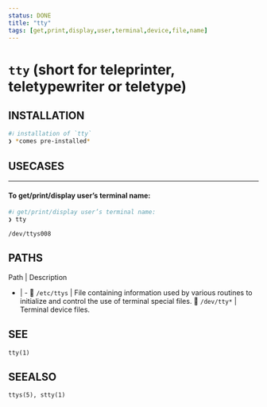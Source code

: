```yaml
---
status: DONE
title: "tty"
tags: [get,print,display,user,terminal,device,file,name]
---
```


# `tty` (short for teleprinter, teletypewriter or teletype)

## INSTALLATION


```bash
#ℹ︎ installation of `tty`
❯ *comes pre-installed*
```


## USECASES

----
#### To get/print/display user’s terminal name:


```bash
#ℹ︎ get/print/display user’s terminal name:
❯ tty
```

    /dev/ttys008


## PATHS

Path | Description
- | -
📂 `/etc/ttys` | File containing information used by various routines to initialize and control the use of terminal special files.
📂 `/dev/tty*` | Terminal device files.

## SEE

    tty(1)

## SEEALSO

    ttys(5), stty(1)

